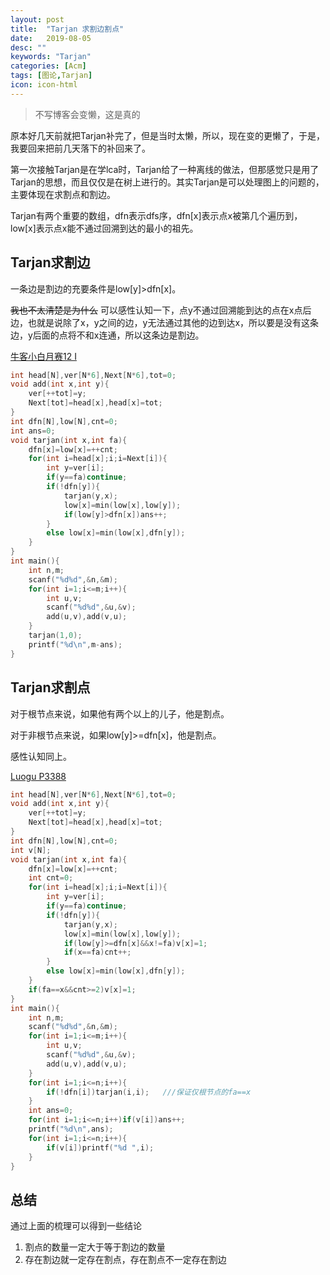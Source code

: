 ```yaml
---
layout: post
title:  "Tarjan 求割边割点"
date:   2019-08-05
desc: ""
keywords: "Tarjan"
categories: [Acm]
tags: [图论,Tarjan]
icon: icon-html
---
```


>不写博客会变懒，这是真的

原本好几天前就把Tarjan补完了，但是当时太懒，所以，现在变的更懒了，于是，我要回来把前几天落下的补回来了。

第一次接触Tarjan是在学lca时，Tarjan给了一种离线的做法，但那感觉只是用了Tarjan的思想，而且仅仅是在树上进行的。其实Tarjan是可以处理图上的问题的，主要体现在求割点和割边。

Tarjan有两个重要的数组，dfn表示dfs序，dfn[x]表示点x被第几个遍历到，low[x]表示点x能不通过回溯到达的最小的祖先。

## Tarjan求割边

一条边是割边的充要条件是low[y]>dfn[x]。

~~我也不太清楚是为什么~~ 可以感性认知一下，点y不通过回溯能到达的点在x点后边，也就是说除了x，y之间的边，y无法通过其他的边到达x，所以要是没有这条边，y后面的点将不和x连通，所以这条边是割边。

[牛客小白月赛12 I](https://ac.nowcoder.com/acm/contest/392/I)

```c++
int head[N],ver[N*6],Next[N*6],tot=0;
void add(int x,int y){
    ver[++tot]=y;
    Next[tot]=head[x],head[x]=tot;
}
int dfn[N],low[N],cnt=0;
int ans=0;
void tarjan(int x,int fa){
    dfn[x]=low[x]=++cnt;
    for(int i=head[x];i;i=Next[i]){
        int y=ver[i];
        if(y==fa)continue;
        if(!dfn[y]){
            tarjan(y,x);
            low[x]=min(low[x],low[y]);
            if(low[y]>dfn[x])ans++;
        }
        else low[x]=min(low[x],dfn[y]);
    }
}
int main(){
    int n,m;
    scanf("%d%d",&n,&m);
    for(int i=1;i<=m;i++){
        int u,v;
        scanf("%d%d",&u,&v);
        add(u,v),add(v,u);
    }
    tarjan(1,0);
    printf("%d\n",m-ans);
}
```

## Tarjan求割点

对于根节点来说，如果他有两个以上的儿子，他是割点。

对于非根节点来说，如果low[y]>=dfn[x]，他是割点。

感性认知同上。

[Luogu P3388](https://www.luogu.org/record/list?user=165157)

```c++
int head[N],ver[N*6],Next[N*6],tot=0;
void add(int x,int y){
    ver[++tot]=y;
    Next[tot]=head[x],head[x]=tot;
}
int dfn[N],low[N],cnt=0;
int v[N];
void tarjan(int x,int fa){
    dfn[x]=low[x]=++cnt;
    int cnt=0;
    for(int i=head[x];i;i=Next[i]){
        int y=ver[i];
        if(y==fa)continue;
        if(!dfn[y]){
            tarjan(y,x);
            low[x]=min(low[x],low[y]);
            if(low[y]>=dfn[x]&&x!=fa)v[x]=1;
            if(x==fa)cnt++;
        }
        else low[x]=min(low[x],dfn[y]);
    }
    if(fa==x&&cnt>=2)v[x]=1;
}
int main(){
    int n,m;
    scanf("%d%d",&n,&m);
    for(int i=1;i<=m;i++){
        int u,v;
        scanf("%d%d",&u,&v);
        add(u,v),add(v,u);
    }
    for(int i=1;i<=n;i++){
        if(!dfn[i])tarjan(i,i);   ///保证仅根节点的fa==x
    }
    int ans=0;
    for(int i=1;i<=n;i++)if(v[i])ans++;
    printf("%d\n",ans);
    for(int i=1;i<=n;i++){
        if(v[i])printf("%d ",i);
    }
}
```

## 总结

通过上面的梳理可以得到一些结论

1. 割点的数量一定大于等于割边的数量
2. 存在割边就一定存在割点，存在割点不一定存在割边